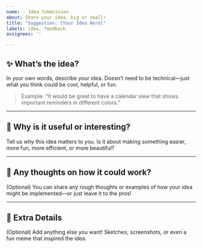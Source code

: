 ```yaml
---
name: 💡 Idea Submission
about: Share your idea, big or small!
title: "Suggestion: [Your Idea Here]"
labels: idea, feedback
assignees: ''

---
```


## ✨ What’s the idea?

In your own words, describe your idea. Doesn’t need to be technical—just what you think could be cool, helpful, or fun.

> Example: “It would be great to have a calendar view that shows important reminders in different colors.”

---

## 🧠 Why is it useful or interesting?

Tell us why this idea matters to you. Is it about making something easier, more fun, more efficient, or more beautiful?

---

## 🎯 Any thoughts on how it could work?

(Optional) You can share any rough thoughts or examples of how your idea might be implemented—or just leave it to the pros!

---

## 📎 Extra Details

(Optional) Add anything else you want! Sketches, screenshots, or even a fun meme that inspired the idea.